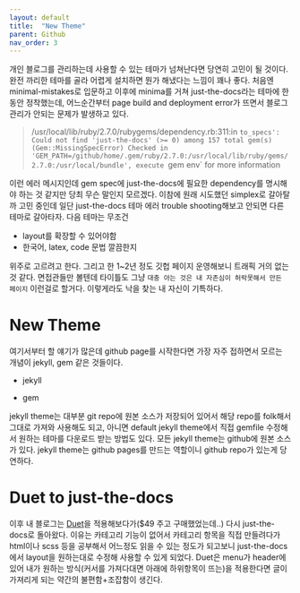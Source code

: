 ```yaml
---
layout: default
title:  "New Theme"
parent: Github
nav_order: 3
---
```



개인 블로그를 관리하는데 사용할 수 있는 테마가 넘쳐난다면 당연히 고민이 될 것이다. 완전 까리한 테마를 골라 어렵게 설치하면 뭔가 해냈다는 느낌이 꽤나 좋다. 처음엔 minimal-mistakes로 입문하고 이후에 minima를 거쳐 just-the-docs라는 테마에 한동안 정착했는데, 어느순간부터 page build and deployment error가 뜨면서 블로그 관리가 안되는 문제가 발생하고 있다. 

> /usr/local/lib/ruby/2.7.0/rubygems/dependency.rb:311:in `to_specs': Could not find 'just-the-docs' (>= 0) among 157 total gem(s) (Gem::MissingSpecError)
> Checked in 'GEM_PATH=/github/home/.gem/ruby/2.7.0:/usr/local/lib/ruby/gems/2.7.0:/usr/local/bundle', execute `gem env` for more information

이런 에러 메시지인데 gem spec에 just-the-docs에 필요한 dependency를 명시해야 하는 것 같지만 당최 무슨 말인지 모르겠다. 이참에 원래 시도했던 simplex로 갈아탈까 고민 중인데 일단 just-the-docs 테마 에러 trouble shooting해보고 안되면 다른 테마로 갈아타자. 다음 테마는 무조건

- layout를 확장할 수 있어야함
- 한국어, latex, code 문법 깔끔한지

위주로 고르려고 한다. 그리고 한 1~2년 정도 깃헙 페이지 운영해보니 트래픽 거의 없는 것 같다. 면접관들만 볼텐데 타이틀도 그냥 `대충 아는 것은 내 자존심이 허락못해서 만든 페이지` 이런걸로 할거다. 이렇게라도 낙을 찾는 내 자신이 기특하다. 

# New Theme

여기서부터 할 얘기가 많은데 github page를 시작한다면 가장 자주 접하면서 모르는 개념이 jekyll, gem 같은 것들이다. 

- jekyll


- gem


jekyll theme는 대부분 git repo에 원본 소스가 저장되어 있어서 해당 repo를 folk해서 그대로 가져와 사용해도 되고, 아니면 default jekyll theme에서 직접 gemfile 수정해서 원하는 테마를 다운로드 받는 방법도 있다. 모든 jekyll theme는 github에 원본 소스가 있다. jekyll theme는 github pages를 만드는 역할이니 github repo가 있는게 당연하다.




# Duet to just-the-docs

이후 내 블로그는 [Duet](https://duet.jekyllthemes.io/)을 적용해보다가($49 주고 구매했었는데..) 다시 just-the-docs로 돌아왔다. 이유는 카테고리 기능이 없어서 카테고리 항목을 직접 만들려다가 html이나 scss 등을 공부해서 어느정도 읽을 수 있는 정도가 되고보니 just-the-docs에서 layout을 원하는대로 수정해 사용할 수 있게 되었다. Duet은 menu가 header에 있어 내가 원하는 방식(커서를 가져다대면 아래에 하위항목이 뜨는)을 적용한다면 글이 가져리게 되는 약간의 불편함+조잡함이 생긴다. 

